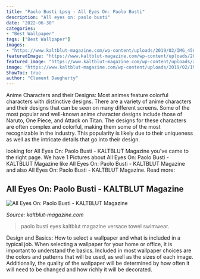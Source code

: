 ```yaml
---
title: "Paolo Busti Lpsg - All Eyes On: Paolo Busti"
description: "All eyes on: paolo busti"
date: "2022-06-30"
categories:
- "Best Wallpaper"
tags: ["Best Wallpaper"]
images:
- "https://www.kaltblut-magazine.com/wp-content/uploads/2019/02/IMG_4507_kaltblutmagazin.jpg"
featuredImage: "https://www.kaltblut-magazine.com/wp-content/uploads/2019/02/IMG_4507_kaltblutmagazin.jpg"
featured_image: "https://www.kaltblut-magazine.com/wp-content/uploads/2019/02/IMG_4507_kaltblutmagazin.jpg"
image: "https://www.kaltblut-magazine.com/wp-content/uploads/2019/02/IMG_4507_kaltblutmagazin.jpg"
ShowToc: true
author: "Clement Daugherty"
---
```



Anime Characters and their Designs: Most animes feature colorful characters with distinctive designs.
There are a variety of anime characters and their designs that can be seen on many different screens. Some of the most popular and well-known anime character designs include those of Naruto, One Piece, and Attack on Titan. The designs for these characters are often complex and colorful, making them some of the most recognizable in the industry. This popularity is likely due to their uniqueness as well as the intricate details that go into their design.

	

		
looking for All Eyes On: Paolo Busti - KALTBLUT Magazine you've came to the right page. We have 1 Pictures about All Eyes On: Paolo Busti - KALTBLUT Magazine like All Eyes On: Paolo Busti - KALTBLUT Magazine and also All Eyes On: Paolo Busti - KALTBLUT Magazine. Read more:
		
    
## All Eyes On: Paolo Busti - KALTBLUT Magazine

<img loading=lazy src="https://www.kaltblut-magazine.com/wp-content/uploads/2019/02/IMG_4507_kaltblutmagazin.jpg" onerror="this.onerror=null;this.src='https://tse2.mm.bing.net/th?id=OIP.lqRU68xRZ7hz_KQShROaaAHaKa&amp;pid=15.1';" alt="All Eyes On: Paolo Busti - KALTBLUT Magazine">

_Source: kaltblut-magazine.com_

>paolo busti eyes kaltblut magazine versace towel swimwear. 

	

Design and Basics: How to select a wallpaper and what is included in a typical job.
When selecting a wallpaper for your home or office, it is important to understand the basics. Included in most wallpaper choices are the colors and patterns that will be used, as well as the sizes of each image. Additionally, the quality of the wallpaper will be determined by how often it will need to be changed and how richly it will be decorated.

